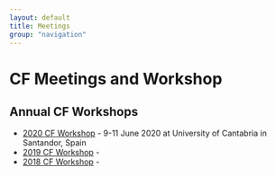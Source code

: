 ```yaml
---
layout: default
title: Meetings
group: "navigation"
---
```


# CF Meetings and Workshop

## Annual CF Workshops

* [2020 CF Workshop][2020] - 9-11 June 2020 at University of Cantabria in Santandor, Spain
* [2019 CF Workshop][2019] - 
* [2018 CF Workshop][2018] - 
 
[2020]: 2020-Workshop.html
[2019]: 2019-Workshop.html
[2018]: 2018-Workshop.html
